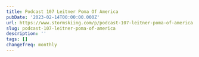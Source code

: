 ```yaml
---
title: Podcast 107 Leitner Poma Of America
pubDate: '2023-02-14T00:00:00.000Z'
url: https://www.stormskiing.com/p/podcast-107-leitner-poma-of-america
slug: podcast-107-leitner-poma-of-america
description: ''
tags: []
changefreq: monthly
---
```


<!-- Add post content below -->

